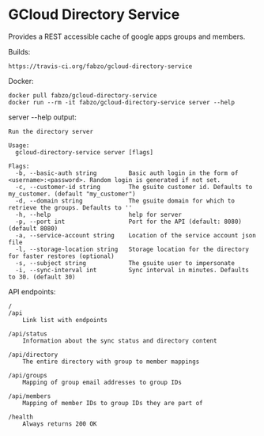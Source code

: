 # GCloud Directory Service

Provides a REST accessible cache of google apps groups and members.

Builds:

    https://travis-ci.org/fabzo/gcloud-directory-service

Docker:
    
    docker pull fabzo/gcloud-directory-service
    docker run --rm -it fabzo/gcloud-directory-service server --help


server --help output:

    Run the directory server

    Usage:
      gcloud-directory-service server [flags]

    Flags:
      -b, --basic-auth string         Basic auth login in the form of <username>:<password>. Random login is generated if not set.
      -c, --customer-id string        The gsuite customer id. Defaults to my_customer. (default "my_customer")
      -d, --domain string             The gsuite domain for which to retrieve the groups. Defaults to ''
      -h, --help                      help for server
      -p, --port int                  Port for the API (default: 8080) (default 8080)
      -a, --service-account string    Location of the service account json file
      -l, --storage-location string   Storage location for the directory for faster restores (optional)
      -s, --subject string            The gsuite user to impersonate
      -i, --sync-interval int         Sync interval in minutes. Defaults to 30. (default 30)


API endpoints:

    /
    /api
        Link list with endpoints

    /api/status
        Information about the sync status and directory content

    /api/directory
        The entire directory with group to member mappings

    /api/groups
        Mapping of group email addresses to group IDs

    /api/members
        Mapping of member IDs to group IDs they are part of

    /health
        Always returns 200 OK